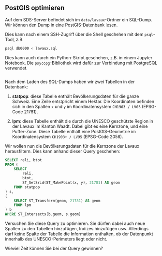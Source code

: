 ## PostGIS optimieren

Auf dem SDS-Server befindet sich im `data/lavaux`-Ordner ein SQL-Dump. Wir können den Dump in eine PostGIS-Datenbank lesen.

Dies kann nach einem SSH-Zugriff über die Shell geschehen mit dem `psql`-Tool, z.B.

```bash
psql db0000 < lavaux.sql
```

Dies kann auch durch ein Python-Skript geschehen, z.B. in einem Jupyter Notebook. Die `psycopg`-Bibliothek wird dafür zur Verbindung mit PostgreSQL verwendet.

```python

```

Nach dem Laden des SQL-Dumps haben wir zwei Tabellen in der Datenbank:

1. **statpop**: diese Tabelle enthält Bevölkerungsdaten für die ganze Schweiz. Eine Zeile entstpricht einem Hektar. Die Koordinaten befinden sich in den Spalten `x` und `y` im Koordinatensystem `CH1903 / LV03` (EPSG-Code 21781).

2. **lpm**: diese Tabelle enthält die durch die UNESCO geschützte Region in der Lavaux im Kanton Waadt. Dabei gibt es eine Kernzone, und eine Puffer-Zone. Diese Tabelle enthält eine PostGIS-Geometrie im Koordinatensystem `CH1903+ / LV95` (EPSG-Code 2056).


Wir wollen nun die Bevölkerungsdaten für die Kernzone der Lavaux herausfiltern. Dies kann anhand dieser Query geschehen:

```sql
SELECT reli, btot
FROM (
    SELECT
        reli,
        btot,
        ST_SetSrid(ST_MakePoint(x, y), 21781) AS geom
    FROM statpop
) s,
(
    SELECT ST_Transform(geom, 21781) AS geom
    FROM lpm
) b
WHERE ST_Intersects(b.geom, s.geom)
```

Versuchen Sie diese Query zu optimieren. Sie dürfen dabei auch neue Spalten zu den Tabellen hinzufügen, Indizes hinzufügen usw. Allerdings darf keine Spalte der Tabelle die Information enthalten, ob der Datenpunkt innerhalb des UNESCO-Perimeters liegt oder nicht.

Wieviel Zeit können Sie bei der Query gewinnen?
